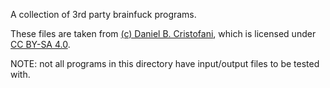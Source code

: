 A collection of 3rd party brainfuck programs.

These files are taken from [(c) Daniel B. Cristofani](http://brainfuck.org/), which is licensed under [CC BY-SA 4.0](https://creativecommons.org/licenses/by-sa/4.0/).

NOTE: not all programs in this directory have input/output files to be tested with. 

